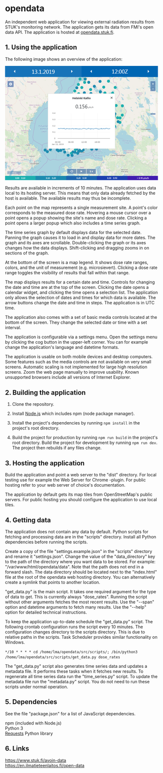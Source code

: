 # opendata

An independent web application for viewing external radiation results from STUK's monitoring network. The application gets its data from FMI's open data API. The application is hosted at [opendata.stuk.fi](https://opendata.stuk.fi).

## 1. Using the application

The following image shows an overview of the application:

![](docs/overview.PNG)

Results are available in increments of 10 minutes. The application uses data local to its hosting server. This means that only data already fetched by the host is available. The available results may thus be incomplete.

Each point on the map represents a single measurement site. A point's color corresponds to the measured dose rate. Hovering a mouse cursor over a point opens a popup showing the site's name and dose rate. Clicking a point opens a larger popup which also includes a time series graph.

The time series graph by default displays data for the selected date. Panning the graph causes it to load in and display data for more dates. The graph and its axes are scrollable. Double-clicking the graph or its axes changes how the data displays. Shift-clicking and dragging zooms in on sections of the graph.

At the bottom of the screen is a map legend. It shows dose rate ranges, colors, and the unit of measurement (e.g. microsievert). Clicking a dose rate range toggles the visibility of results that fall within that range.

The map displays results for a certain date and time. Controls for changing the date and time are at the top of the screen. Clicking the date opens a calendar widget, and clicking the time opens a selection list. The application only allows the selection of dates and times for which data is available. The arrow buttons change the date and time in steps. The application is in UTC time.

The application also comes with a set of basic media controls located at the bottom of the screen. They change the selected date or time with a set interval.

The application is configurable via a settings menu. Open the settings menu by clicking the cog button in the upper-left corner. You can for example change the application's language and datetime formats.

The application is usable on both mobile devices and desktop computers. Some features such as the media controls are not available on very small screens. Automatic scaling is not implemented for large high resolution screens. Zoom the web page manually to improve usability. Known unsupported browsers include all versions of Internet Explorer.

## 2. Building the application

1. Clone the repository.

2. Install [Node.js](https://nodejs.org) which includes npm (node package manager).

3. Install the project's dependencies by running `npm install` in the project's root directory.

4. Build the project for production by running `npm run build` in the project's root directory. Build the project for development by running `npm run dev`. The project then rebuilds if any files change.

## 3. Hosting the application

Build the application and point a web server to the "dist" directory. For local testing use for example the Web Server for Chrome -plugin. For public hosting refer to your web server of choice's documentation.

The application by default gets its map tiles from OpenStreetMap's public servers. For public hosting you should configure the application to use local tiles.

## 4. Getting data

The application does not contain any data by default. Python scripts for fetching and processing data are in the "scripts" directory. Install all Python dependencies before running the scripts.

Create a copy of the file "settings.example.json" in the "scripts" directory and rename it "settings.json". Change the value of the "data_directory" key to the path of the directory where you want data to be stored. For example: "/var/www/html/opendata/data". Note that the path does not end in a forward slash. The data directory should be located next to the "index.html" file at the root of the opendata web hosting directory. You can alternatively create a symlink that points to another location.

"get_data.py" is the main script. It takes one required argument for the type of data to get. This is currently always "dose_rates". Running the script without other arguments fetches the most recent results. Use the "--span" option and datetime arguments to fetch many results. Use the "--help" option for detailed technical instructions.

To keep the application up-to-date schedule the "get_data.py" script. The following crontab configuration runs the script every 10 minutes. The configuration changes directory to the scripts directory. This is due to relative paths in the scripts. Task Scheduler provides similar functionality on Windows.

`*/10 * * * * cd /home/lma/opendata/src/scripts/; /bin/python3 /home/lma/opendata/src/scripts/get_data.py dose_rates`

The "get_data.py" script also generates time series data and updates a metadata file. It performs these tasks when it fetches new results. To regenerate all time series data run the "time_series.py" script. To update the metadata file run the "metadata.py" script. You do not need to run these scripts under normal operation.

## 5. Dependencies

See the file "package.json" for a list of JavaScript dependencies.

npm (included with Node.js)<br>
Python 3<br>
[Requests](https://github.com/requests/requests) Python library

## 6. Links

https://www.stuk.fi/avoin-data<br>
https://en.ilmatieteenlaitos.fi/open-data<br>
